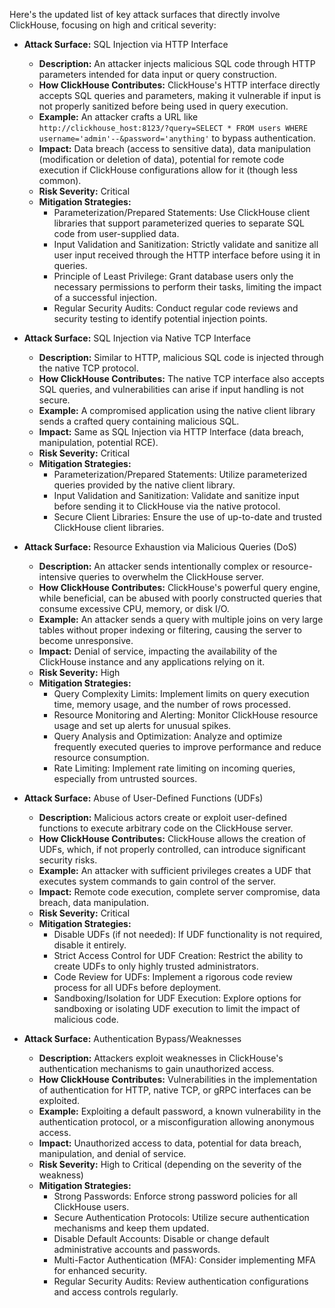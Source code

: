 Here's the updated list of key attack surfaces that directly involve ClickHouse, focusing on high and critical severity:

*   **Attack Surface:** SQL Injection via HTTP Interface
    *   **Description:**  An attacker injects malicious SQL code through HTTP parameters intended for data input or query construction.
    *   **How ClickHouse Contributes:** ClickHouse's HTTP interface directly accepts SQL queries and parameters, making it vulnerable if input is not properly sanitized before being used in query execution.
    *   **Example:** An attacker crafts a URL like `http://clickhouse_host:8123/?query=SELECT * FROM users WHERE username='admin'--&password='anything'` to bypass authentication.
    *   **Impact:** Data breach (access to sensitive data), data manipulation (modification or deletion of data), potential for remote code execution if ClickHouse configurations allow for it (though less common).
    *   **Risk Severity:** Critical
    *   **Mitigation Strategies:**
        *   Parameterization/Prepared Statements:  Use ClickHouse client libraries that support parameterized queries to separate SQL code from user-supplied data.
        *   Input Validation and Sanitization:  Strictly validate and sanitize all user input received through the HTTP interface before using it in queries.
        *   Principle of Least Privilege:  Grant database users only the necessary permissions to perform their tasks, limiting the impact of a successful injection.
        *   Regular Security Audits:  Conduct regular code reviews and security testing to identify potential injection points.

*   **Attack Surface:** SQL Injection via Native TCP Interface
    *   **Description:** Similar to HTTP, malicious SQL code is injected through the native TCP protocol.
    *   **How ClickHouse Contributes:** The native TCP interface also accepts SQL queries, and vulnerabilities can arise if input handling is not secure.
    *   **Example:** A compromised application using the native client library sends a crafted query containing malicious SQL.
    *   **Impact:** Same as SQL Injection via HTTP Interface (data breach, manipulation, potential RCE).
    *   **Risk Severity:** Critical
    *   **Mitigation Strategies:**
        *   Parameterization/Prepared Statements: Utilize parameterized queries provided by the native client library.
        *   Input Validation and Sanitization:  Validate and sanitize input before sending it to ClickHouse via the native protocol.
        *   Secure Client Libraries:  Ensure the use of up-to-date and trusted ClickHouse client libraries.

*   **Attack Surface:** Resource Exhaustion via Malicious Queries (DoS)
    *   **Description:** An attacker sends intentionally complex or resource-intensive queries to overwhelm the ClickHouse server.
    *   **How ClickHouse Contributes:** ClickHouse's powerful query engine, while beneficial, can be abused with poorly constructed queries that consume excessive CPU, memory, or disk I/O.
    *   **Example:** An attacker sends a query with multiple joins on very large tables without proper indexing or filtering, causing the server to become unresponsive.
    *   **Impact:** Denial of service, impacting the availability of the ClickHouse instance and any applications relying on it.
    *   **Risk Severity:** High
    *   **Mitigation Strategies:**
        *   Query Complexity Limits:  Implement limits on query execution time, memory usage, and the number of rows processed.
        *   Resource Monitoring and Alerting:  Monitor ClickHouse resource usage and set up alerts for unusual spikes.
        *   Query Analysis and Optimization:  Analyze and optimize frequently executed queries to improve performance and reduce resource consumption.
        *   Rate Limiting:  Implement rate limiting on incoming queries, especially from untrusted sources.

*   **Attack Surface:** Abuse of User-Defined Functions (UDFs)
    *   **Description:**  Malicious actors create or exploit user-defined functions to execute arbitrary code on the ClickHouse server.
    *   **How ClickHouse Contributes:** ClickHouse allows the creation of UDFs, which, if not properly controlled, can introduce significant security risks.
    *   **Example:** An attacker with sufficient privileges creates a UDF that executes system commands to gain control of the server.
    *   **Impact:** Remote code execution, complete server compromise, data breach, data manipulation.
    *   **Risk Severity:** Critical
    *   **Mitigation Strategies:**
        *   Disable UDFs (if not needed): If UDF functionality is not required, disable it entirely.
        *   Strict Access Control for UDF Creation:  Restrict the ability to create UDFs to only highly trusted administrators.
        *   Code Review for UDFs:  Implement a rigorous code review process for all UDFs before deployment.
        *   Sandboxing/Isolation for UDF Execution:  Explore options for sandboxing or isolating UDF execution to limit the impact of malicious code.

*   **Attack Surface:** Authentication Bypass/Weaknesses
    *   **Description:**  Attackers exploit weaknesses in ClickHouse's authentication mechanisms to gain unauthorized access.
    *   **How ClickHouse Contributes:**  Vulnerabilities in the implementation of authentication for HTTP, native TCP, or gRPC interfaces can be exploited.
    *   **Example:** Exploiting a default password, a known vulnerability in the authentication protocol, or a misconfiguration allowing anonymous access.
    *   **Impact:** Unauthorized access to data, potential for data breach, manipulation, and denial of service.
    *   **Risk Severity:** High to Critical (depending on the severity of the weakness)
    *   **Mitigation Strategies:**
        *   Strong Passwords: Enforce strong password policies for all ClickHouse users.
        *   Secure Authentication Protocols:  Utilize secure authentication mechanisms and keep them updated.
        *   Disable Default Accounts:  Disable or change default administrative accounts and passwords.
        *   Multi-Factor Authentication (MFA):  Consider implementing MFA for enhanced security.
        *   Regular Security Audits:  Review authentication configurations and access controls regularly.